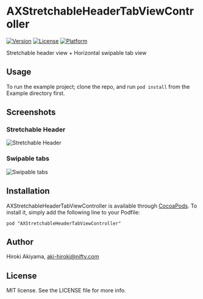 # AXStretchableHeaderTabViewController

[![Version](https://img.shields.io/cocoapods/v/AXStretchableHeaderTabViewController.svg?style=flat)](http://cocoadocs.org/docsets/AXStretchableHeaderTabViewController)
[![License](https://img.shields.io/cocoapods/l/AXStretchableHeaderTabViewController.svg?style=flat)](http://cocoadocs.org/docsets/AXStretchableHeaderTabViewController)
[![Platform](https://img.shields.io/cocoapods/p/AXStretchableHeaderTabViewController.svg?style=flat)](http://cocoadocs.org/docsets/AXStretchableHeaderTabViewController)

Stretchable header view + Horizontal swipable tab view

## Usage

To run the example project; clone the repo, and run `pod install` from the Example directory first.

## Screenshots

### Stretchable Header

![Stretchable Header](https://raw.githubusercontent.com/akiroom/AXStretchableHeaderTabViewController/master/Screenshots/screenshot-stretchable.gif)

### Swipable tabs

![Swipable tabs](https://raw.githubusercontent.com/akiroom/AXStretchableHeaderTabViewController/master/Screenshots/screenshot-swipable.gif)

## Installation

AXStretchableHeaderTabViewController is available through [CocoaPods](http://cocoapods.org). To install
it, simply add the following line to your Podfile:

    pod "AXStretchableHeaderTabViewController"

## Author

Hiroki Akiyama, aki-hiroki@nifty.com

## License

MIT license. See the LICENSE file for more info.
